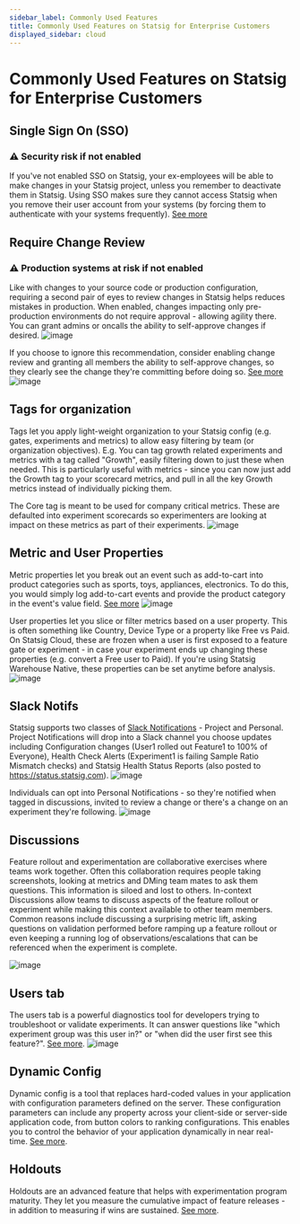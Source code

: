 ```yaml
---
sidebar_label: Commonly Used Features
title: Commonly Used Features on Statsig for Enterprise Customers
displayed_sidebar: cloud
---
```


# Commonly Used Features on Statsig for Enterprise Customers

## Single Sign On (SSO)
### ⚠️ Security risk if not enabled 
If you've not enabled SSO on Statsig, your ex-employees will be able to make changes in your Statsig project, unless you remember to deactivate them in Statsig. Using SSO makes sure they cannot access Statsig when you remove their user account from your systems (by forcing them to authenticate with your systems frequently). [See more](/access-management/sso/overview) 

## Require Change Review
### ⚠️ Production systems at risk if not enabled
Like with changes to your source code or production configuration, requiring a second pair of eyes to review changes in Statsig helps reduces mistakes in production. When enabled, changes impacting only pre-production environments do not require approval - allowing agility there. You can grant admins or oncalls the ability to self-approve changes if desired.
![image](https://github.com/statsig-io/docs/assets/31516123/7d640328-2615-4b17-94e3-b2788fb6d164)

If you choose to ignore this recommendation, consider enabling change review and granting all members the ability to self-approve changes, so they clearly see the change they're committing before doing so. [See more](/guides/setting-up-reviews) 
![image](https://github.com/statsig-io/docs/assets/31516123/5e298030-a4ae-4cea-9a77-811c2c30d8ea)

## Tags for organization
Tags let you apply light-weight organization to your Statsig config (e.g. gates, experiments and metrics) to allow easy filtering by team (or organization objectives). E.g. You can tag growth related experiments and metrics with a tag called "Growth", easily filtering down to just these when needed. This is particularly useful with metrics - since you can now just add the Growth tag to your scorecard metrics, and pull in all the key Growth metrics instead of individually picking them.

The Core tag is meant to be used for company critical metrics. These are defaulted into experiment scorecards so experimenters are looking at impact on these metrics as part of their experiments.
![image](https://github.com/statsig-io/docs/assets/31516123/92a44de5-71bb-4b80-9fea-f8d83e2c4f95)


## Metric and User Properties
Metric properties let you break out an event such as add-to-cart into product categories such as sports, toys, appliances, electronics. To do this, you would simply log add-to-cart events and provide the product category in the event's value field. [See more](/metrics/metric-dimensions)
![image](https://github.com/statsig-io/docs/assets/31516123/f1478766-3471-45c8-970a-4a3335675c82)

User properties let you slice or filter metrics based on a user property. This is often something like Country, Device Type or a property like Free vs Paid. On Statsig Cloud, these are frozen when a user is first exposed to a feature gate or experiment - in case your experiment ends up changing these properties (e.g. convert a Free user to Paid). If you're using Statsig Warehouse Native, these properties can be set anytime before analysis. 
![image](https://github.com/statsig-io/docs/assets/31516123/975df15b-8ac8-4396-aa3b-5877843ed5d5)

## Slack Notifs
Statsig supports two classes of [Slack Notifications](/integrations/slack) -  Project and Personal. 
Project Notifications will drop into a Slack channel you choose updates including Configuration changes (User1 rolled out Feature1 to 100% of Everyone), Health Check Alerts (Experiment1 is failing Sample Ratio Mismatch checks) and Statsig Health Status Reports (also posted to https://status.statsig.com). 
![image](https://github.com/statsig-io/docs/assets/31516123/9f7d3a81-a228-43cd-80f9-cf2c7a2d63a1)

Individuals can opt into Personal Notifications - so they're notified when tagged in discussions, invited to review a change or there's a change on an experiment they're following. 
![image](https://github.com/statsig-io/docs/assets/31516123/6604cdc4-8191-44bf-bbfe-7c4853a8f226)

## Discussions
Feature rollout and experimentation are collaborative exercises where teams work together. Often this collaboration requires people taking screenshots, looking at metrics and DMing team mates to ask them questions. This information is siloed and lost to others. In-context Discussions allow teams to discuss aspects of the feature rollout or experiment while making this context available to other team members. Common reasons include discussing a surprising metric lift, asking questions on validation performed before ramping up a feature rollout or even keeping a running log of observations/escalations that can be referenced when the experiment is complete. 

![image](https://github.com/statsig-io/docs/assets/31516123/7215b193-41ae-4932-aeff-8f41fc00c55e)

## Users tab
The users tab is a powerful diagnostics tool for developers trying to troubleshoot or validate experiments. It can answer questions like "which experiment group was this user in?" or "when did the user first see this feature?". [See more](/users).
![image](https://github.com/statsig-io/docs/assets/31516123/6826e065-85c9-40ab-9ce0-531cb02f0c30)

## Dynamic Config
Dynamic config is a tool that replaces hard-coded values in your application with configuration parameters defined on the server. These configuration parameters can include any property across your client-side or server-side application code, from button colors to ranking configurations. This enables you to control the behavior of your application dynamically in near real-time. [See more](/dynamic-config).

## Holdouts
Holdouts are an advanced feature that helps with experimentation program maturity. They let you measure the cumulative impact of feature releases - in addition to measuring if wins are sustained. [See more](https://statsig.com/blog/getting-in-on-holdouts). 
